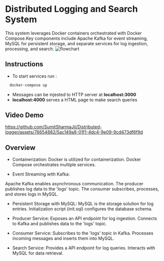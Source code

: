 
# Distributed Logging and Search System

This system leverages Docker containers orchestrated with Docker Compose.Key components include Apache Kafka for event streaming, MySQL for persistent storage, and separate services for log ingestion, processing, and search.
![flowchart](https://github.com/SumitSharmaJii/Distributed-logger/assets/76654882/0b7eba85-48ab-4651-9032-80dc722cc266)


## Instructions
- To start services run : 
```bash
  docker-compose up
```
-  Messages can be injested to HTTP server at **localhost:3000**
- **localhost:4000** serves a HTML page to make search queries

## Video Demo
https://github.com/SumitSharmaJii/Distributed-logger/assets/76654882/5ac149a8-01f1-4dc4-9e09-9cd473df6f9d
    
## Overview

- Containerization:
Docker is utilized for containerization.
Docker Compose orchestrates multiple services.

- Event Streaming with Kafka:

Apache Kafka enables asynchronous communication.
The producer publishes log data to the 'logs' topic.
The consumer subscribes, processes, and stores logs in MySQL.

- Persistent Storage with MySQL:
MySQL is the storage solution for log entries.
Initialization script (init.sql) configures the database schema.

- Producer Service:
Exposes an API endpoint for log ingestion.
Connects to Kafka and publishes data to the 'logs' topic.

- Consumer Service:
Subscribes to the 'logs' topic in Kafka.
Processes incoming messages and inserts them into MySQL.

- Search Service:
Provides a API endpoint for log queries.
Interacts with MySQL for data retrieval.


